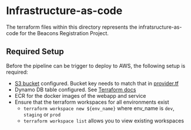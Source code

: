 # Infrastructure-as-code

The terraform files within this directory represents the infratsructure-as-code for the Beacons Registration Project.

## Required Setup

Before the pipeline can be trigger to deploy to AWS, the following setup is required:

- [S3 bucket](https://www.terraform.io/docs/language/settings/backends/s3.html) configured. Bucket key needs to match that in [provider.tf](./provider.tf)
- Dynamo DB table configured. See [Terraform docs](https://www.terraform.io/docs/language/settings/backends/s3.html#dynamodb-state-locking)
- ECR for the docker images of the webapp and service
- Ensure that the terraform workspaces for all environments exist
  - `terraform workspace new ${env_name}` where env_name is `dev`, `staging` or `prod`
  -  `terraform workspace list` allows you to view existing workspaces
